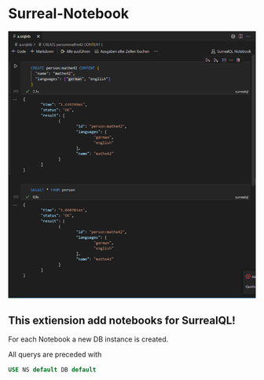 # Surreal-Notebook 

![Example notebook](./example.png)

## This extiension add notebooks for SurrealQL!
For each Notebook a new DB instance is created.

All querys are preceded with
```sql
USE NS default DB default
```

